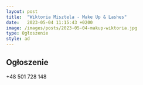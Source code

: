 ```yaml
---
layout: post
title:  "Wiktoria Misztela - Make Up & Lashes"
date:   2023-05-04 11:15:43 +0200
image: /images/posts/2023-05-04-makup-wiktoria.jpg
type: Ogłoszenie
style: ad
---
```


<h2>Ogłoszenie</h2>

<p class="strong">+48 501 728 148</p>